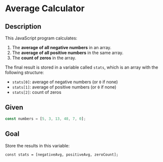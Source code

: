 # Average Calculator

## Description

This JavaScript program calculates:

1. The **average of all negative numbers** in an array.
2. The **average of all positive numbers** in the same array.
3. The **count of zeros** in the array.

The final result is stored in a variable called `stats`, which is an array with the following structure:


- `stats[0]`: average of negative numbers (or `0` if none)
- `stats[1]`: average of positive numbers (or `0` if none)
- `stats[2]`: count of zeros

## Given

```javascript
const numbers = [5, 3, 13, 48, 7, 0];
```

## Goal

Store the results in this variable:

```
const stats = [negativeAvg, positiveAvg, zeroCount];
```
